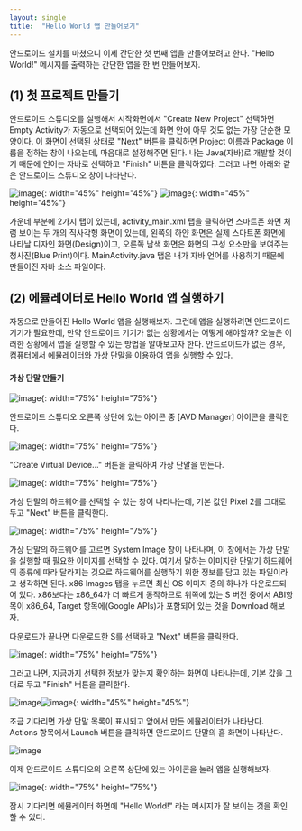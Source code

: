 ```yaml
---
layout: single
title:  "Hello World 앱 만들어보기"
---
```


안드로이드 설치를 마쳤으니 이제 간단한 첫 번째 앱을 만들어보려고 한다.
"Hello World!" 메시지를 출력하는 간단한 앱을 한 번 만들어보자.

## (1) 첫 프로젝트 만들기 

안드로이드 스튜디오를 실행해서 시작화면에서 "Create New Project" 선택하면 Empty Activity가 자동으로 선택되어 있는데 화면 안에 아무 것도 없는 가장 단순한 모양이다.
이 화면이 선택된 상태로 "Next" 버튼을 클릭하면 Project 이름과 Package 이름을 정하는 창이 나오는데, 마음대로 설정해주면 된다. 나는 Java(자바)로 개발할 것이기 때문에 언어는 자바로 선택하고 "Finish" 버튼을 클릭하였다. 그러고 나면 아래와 같은 안드로이드 스튜디오 창이 나타난다.

![image](https://user-images.githubusercontent.com/73388615/136691975-ba5a3596-c85a-44bd-896a-cf3f0f5a7e3d.png){: width="45%" height="45%"} ![image](https://user-images.githubusercontent.com/73388615/136693075-44b5a94f-a453-4065-89aa-b7fc00d91924.png){: width="45%" height="45%"}


가운데 부분에 2가지 탭이 있는데, activity_main.xml 탭을 클릭하면 스마트폰 화면 처럼 보이는 두 개의 직사각형 화면이 있는데, 왼쪽의 하얀 화면은 실제 스마트폰 화면에 나타날 디자인 화면(Design)이고, 오른쪽 남색 화면은 화면의 구성 요소만을 보여주는 청사진(Blue Print)이다. 
MainActivity.java 탭은 내가 자바 언어를 사용하기 때문에 만들어진 자바 소스 파일이다. 

## (2) 에뮬레이터로 Hello World 앱 실행하기

자동으로 만들어진 Hello World 앱을 실행해보자. 그런데 앱을 실행하려면 안드로이드 기기가 필요한데, 만약 안드로이드 기기가 없는 상황에서는 어떻게 해야할까?
오늘은 이러한 상황에서 앱을 실행할 수 있는 방법을 알아보고자 한다. 안드로이드가 없는 경우, 컴퓨터에서 에뮬레이터와 가상 단말을 이용하여 앱을 실행할 수 있다.

#### 가상 단말 만들기 

![image](https://user-images.githubusercontent.com/73388615/136693192-4177fb42-741f-40b7-bf0c-f65914002633.png){: width="75%" height="75%"}

안드로이드 스튜디오 오른쪽 상단에 있는 아이콘 중 [AVD Manager] 아이콘을 클릭한다. 

![image](https://user-images.githubusercontent.com/73388615/136693218-2568e1c4-9199-4ecf-886b-35a7d778c8dc.png){: width="75%" height="75%"}

"Create Virtual Device..." 버튼을 클릭하여 가상 단말을 만든다.

![image](https://user-images.githubusercontent.com/73388615/136693368-d2a0c78a-c23a-457e-9d3b-b3194cb0d183.png){: width="75%" height="75%"}

가상 단말의 하드웨어를 선택할 수 있는 창이 나타나는데, 기본 값인 Pixel 2를 그대로 두고 "Next" 버튼을 클릭한다.

![image](https://user-images.githubusercontent.com/73388615/136693376-78bf528b-8b12-41f5-b313-9968e872ec0a.png){: width="75%" height="75%"}

가상 단말의 하드웨어를 고르면 System Image 창이 나타나며, 이 창에서는 가상 단말을 실행할 때 필요한 이미지를 선택할 수 있다. 여기서 말하는 이미지란 단말기 하드웨어의 종류에 따라 달라지는 것으로 하드웨어를 실행하기 위한 정보를 담고 있는 파일이라고 생각하면 된다. x86 Images 탭을 누르면 최신 OS 이미지 중의 하나가 다운로드되어 있다. x86보다는 x86_64가 더 빠르게 동작하므로 위쪽에 있는 S 버전 중에서 ABI항목이 x86_64, Target 항목에(Google APIs)가 포함되어 있는 것을 Download 해보자.

다운로드가 끝나면 다운로드한 S를 선택하고 "Next" 버튼을 클릭한다. 

![image](https://user-images.githubusercontent.com/73388615/136693676-bc6f1b40-595c-4f34-a650-c461603d0b29.png){: width="75%" height="75%"}

그러고 나면, 지금까지 선택한 정보가 맞는지 확인하는 화면이 나타나는데, 기본 값을 그대로 두고 "Finish" 버튼을 클릭한다. 

![image](https://user-images.githubusercontent.com/73388615/136693749-6f05746c-36a8-4757-aaa5-159708280f80.png)![image](https://user-images.githubusercontent.com/73388615/136694367-39060804-faf9-49bf-b302-900b6b1dcae0.png){: width="45%" height="45%"}

조금 기다리면 가상 단말 목록이 표시되고 앞에서 만든 에뮬레이터가 나타난다. Actions 항목에서 Launch 버튼을 클릭하면 안드로이드 단말의 홈 화면이 나타난다.

![image](https://user-images.githubusercontent.com/73388615/136694502-6605678a-9018-4c24-99a5-7f079a3f5159.png)

이제 안드로이드 스튜디오의 오른쪽 상단에 있는 아이콘을 눌러 앱을 실행해보자.

![image](https://user-images.githubusercontent.com/73388615/136694375-92601967-dce5-492a-b9e8-a679ee4ea0f7.png){: width="75%" height="75%"}

잠시 기다리면 에뮬레이터 화면에 "Hello World!" 라는 메시지가 잘 보이는 것을 확인할 수 있다. 











